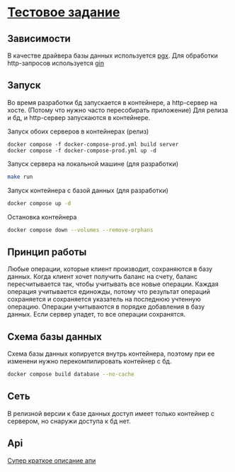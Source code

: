 # [Тестовое задание](https://docs.google.com/document/d/1QE_Z3l8eLe2bIIC9phF-ye2qWZbjM_XjkiFczjTT430/edit)

## Зависимости
В качестве драйвера базы данных используется [pgx](http://github.com/jackc/pgx).
Для обработки http-запросов используется [gin](http://github.com/gin-gonic/gin)

## Запуск
Во время разработки бд запускается в контейнере, а http-сервер на хосте. (Потому что нужно часто пересобирать приложение)
Для релиза и бд, и http-сервер запускаются в контейнере.

Запуск обоих серверов в контейнерах (релиз)
```
docker compose -f docker-compose-prod.yml build server
docker compose -f docker-compose-prod.yml up -d
```

Запуск сервера на локальной машине (для разработки)
```bash
make run
```

Запуск контейнера с базой данных (для разработки)
```bash
docker compose up -d
```

Остановка контейнера
```bash
docker compose down --volumes --remove-orphans
```

## Принцип работы
Любые операции, которые клиент производит, сохраняются в базу данных. Когда клиент
хочет получить баланс на счету, баланс пересчитывается так, чтобы учитывать все новые операции.
Каждая операция учитывается единожды, потому что результат операций сохраняется и сохраняется указатель
на последнюю учтенную операцию. Операции учитываются в порядке добавления в базу данных.
Если сервер упадет, то все операции сохранятся.

## Схема базы данных
Схема базы данных копируется внутрь контейнера, поэтому при ее изменени нужно перекомпилировать контейнер с бд.
```bash
docker compose build database --no-cache
```

## Сеть
В релизной версии к базе данных доступ имеет только контейнер с сервером, но снаружи
доступа к бд нет.

## Api
[Супер краткое описание апи](https://documenter.getpostman.com/view/23086966/2s8YYFsizs)